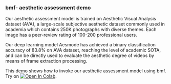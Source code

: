 ### bmf- aesthetic assessment demo

Our aesthetic assessment model is trained on Aesthetic Visual Analysis dataset (AVA), a large-scale subjective aesthetic dataset commonly used in academia which contains 250K photographs with diverse themes. Each image has a peer-review rating of 100-200 professional users. 

Our deep learning model Aesmode has achieved a binary classification accuracy of 83.8% on AVA dataset, reaching the level of academic SOTA, and can be directly used to evaluate the aesthetic degree of videos by means of frame extraction processing.

This demo shows how to invoke our aesthetic assessment model using bmf. Try on [![Open In Colab](https://colab.research.google.com/assets/colab-badge.svg)](https://colab.research.google.com/github/BabitMF/bmf/blob/master/bmf/demo/aesthetic_assessment/aesmod_bmfv3_fin.ipynb).
